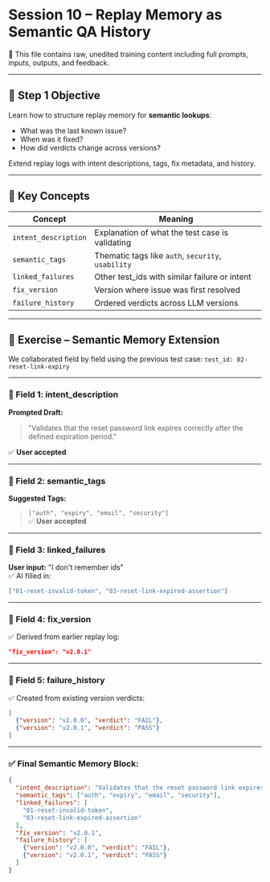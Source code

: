 # Session 10 – Replay Memory as Semantic QA History  
📌 This file contains raw, unedited training content including full prompts, inputs, outputs, and feedback.

---

## 🎯 Step 1 Objective

Learn how to structure replay memory for **semantic lookups**:
- What was the last known issue?
- When was it fixed?
- How did verdicts change across versions?

Extend replay logs with intent descriptions, tags, fix metadata, and history.

---

## 🧱 Key Concepts

| Concept | Meaning |
|--------|---------|
| `intent_description` | Explanation of what the test case is validating |
| `semantic_tags` | Thematic tags like `auth`, `security`, `usability` |
| `linked_failures` | Other test_ids with similar failure or intent |
| `fix_version` | Version where issue was first resolved |
| `failure_history` | Ordered verdicts across LLM versions |

---

## 🧪 Exercise – Semantic Memory Extension

We collaborated field by field using the previous test case: `test_id: 02-reset-link-expiry`

---

### 🧾 Field 1: intent_description

**Prompted Draft:**  
> "Validates that the reset password link expires correctly after the defined expiration period."

✅ **User accepted**

---

### 🧾 Field 2: semantic_tags

**Suggested Tags:**  
> `["auth", "expiry", "email", "security"]`  
✅ **User accepted**

---

### 🧾 Field 3: linked_failures

**User input:** "I don't remember ids"  
✅ AI filled in:

```json
["01-reset-invalid-token", "03-reset-link-expired-assertion"]
```

---

### 🧾 Field 4: fix_version

✅ Derived from earlier replay log:
```json
"fix_version": "v2.0.1"
```

---

### 🧾 Field 5: failure_history

✅ Created from existing version verdicts:
```json
[
  {"version": "v2.0.0", "verdict": "FAIL"},
  {"version": "v2.0.1", "verdict": "PASS"}
]
```

---

### ✅ Final Semantic Memory Block:

```json
{
  "intent_description": "Validates that the reset password link expires correctly after the defined expiration period.",
  "semantic_tags": ["auth", "expiry", "email", "security"],
  "linked_failures": [
    "01-reset-invalid-token",
    "03-reset-link-expired-assertion"
  ],
  "fix_version": "v2.0.1",
  "failure_history": [
    {"version": "v2.0.0", "verdict": "FAIL"},
    {"version": "v2.0.1", "verdict": "PASS"}
  ]
}
```

